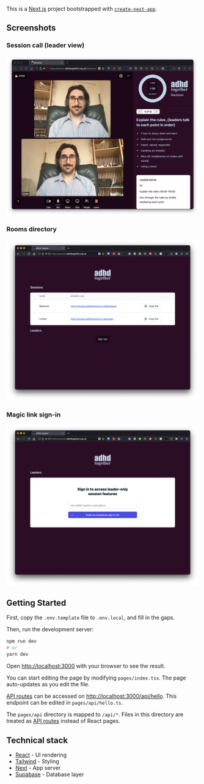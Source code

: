 This is a [Next.js](https://nextjs.org/) project bootstrapped with [`create-next-app`](https://github.com/vercel/next.js/tree/canary/packages/create-next-app).

## Screenshots

### Session call (leader view)

![Session call view](public/screenshots/call.png)

### Rooms directory
![Session call view](public/screenshots/directory.png)

### Magic link sign-in
![Session call view](public/screenshots/signin.png)

## Getting Started

First, copy the `.env.template` file to `.env.local`, and fill in the gaps.

Then, run the development server:

```bash
npm run dev
# or
yarn dev
```

Open [http://localhost:3000](http://localhost:3000) with your browser to see the result.

You can start editing the page by modifying `pages/index.tsx`. The page auto-updates as you edit the file.

[API routes](https://nextjs.org/docs/api-routes/introduction) can be accessed on [http://localhost:3000/api/hello](http://localhost:3000/api/hello). This endpoint can be edited in `pages/api/hello.ts`.

The `pages/api` directory is mapped to `/api/*`. Files in this directory are treated as [API routes](https://nextjs.org/docs/api-routes/introduction) instead of React pages.

## Technical stack

- [React](https://reactjs.org/docs/getting-started.html/) - UI rendering
- [Tailwind](https://tailwindcss.com/docs) - Styling
- [Next](https://nextjs.org/docs) - App server
- [Supabase](https://supabase.io/docs) - Database layer